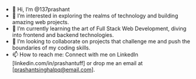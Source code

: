 - 👋 Hi, I’m @137prashant
- 👀 I’m interested in exploring the realms of technology and building amazing web projects.
- 🌱 I’m currently learning the art of Full Stack Web Development, diving into frontend and backend technologies.
- 💞️ I’m looking to collaborate on projects that challenge me and push the boundaries of my coding skills.
- 📫 How to reach me: Connect with me on LinkedIn [linkedin.com/in/prashantuff] or drop me an email at [prashantsinghalpq@email.com].


<!---
137prashant/137prashant is a ✨ special ✨ repository because its `README.md` (this file) appears on your GitHub profile.
You can click the Preview link to take a look at your changes.
--->
